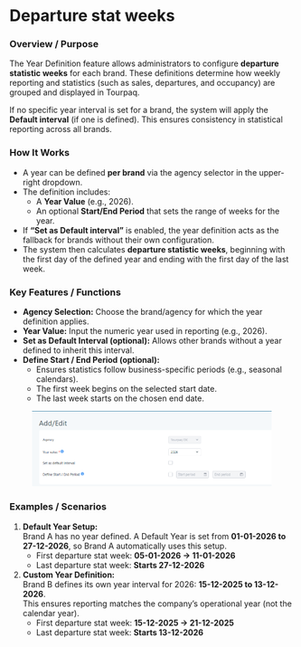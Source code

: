 # Departure stat weeks

### **Overview / Purpose**

The Year Definition feature allows administrators to configure **departure statistic weeks** for each brand. These definitions determine how weekly reporting and statistics (such as sales, departures, and occupancy) are grouped and displayed in Tourpaq.

If no specific year interval is set for a brand, the system will apply the **Default interval** (if one is defined). This ensures consistency in statistical reporting across all brands.

### **How It Works**

* A year can be defined **per brand** via the agency selector in the upper-right dropdown.
* The definition includes:
  * A **Year Value** (e.g., 2026).
  * An optional **Start/End Period** that sets the range of weeks for the year.
* If **“Set as Default interval”** is enabled, the year definition acts as the fallback for brands without their own configuration.
* The system then calculates **departure statistic weeks**, beginning with the first day of the defined year and ending with the first day of the last week.

### **Key Features / Functions**

* **Agency Selection:** Choose the brand/agency for which the year definition applies.
* **Year Value:** Input the numeric year used in reporting (e.g., 2026).
* **Set as Default Interval (optional):** Allows other brands without a year defined to inherit this interval.
* **Define Start / End Period (optional):**
  * Ensures statistics follow business-specific periods (e.g., seasonal calendars).
  * The first week begins on the selected start date.
  * The last week starts on the chosen end date.

<figure><img src="../.gitbook/assets/image (3) (1) (1) (1) (1) (1) (1) (1) (1) (2) (1) (1) (1) (1) (1).png" alt=""><figcaption></figcaption></figure>

### **Examples / Scenarios**

1. **Default Year Setup:**\
   Brand A has no year defined. A Default Year is set from **01-01-2026 to 27-12-2026**, so Brand A automatically uses this setup.
   * First departure stat week: **05-01-2026 → 11-01-2026**
   * Last departure stat week: **Starts 27-12-2026**
2. **Custom Year Definition:**\
   Brand B defines its own year interval for 2026: **15-12-2025 to 13-12-2026**.\
   This ensures reporting matches the company’s operational year (not the calendar year).
   * First departure stat week: **15-12-2025 → 21-12-2025**
   * Last departure stat week: **Starts 13-12-2026**
